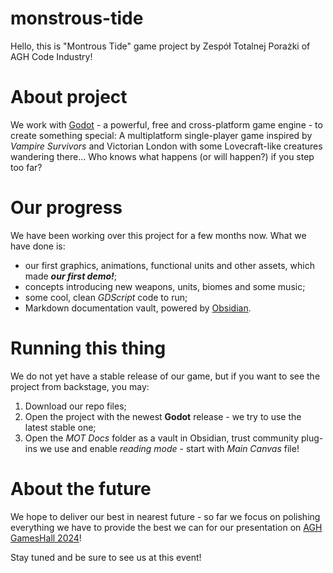 # monstrous-tide

Hello, this is "Montrous Tide" game project by Zespół Totalnej Porażki of AGH Code Industry!

# About project

We work with [Godot](https://godotengine.org/) - a powerful, free and cross-platform game engine - to create something special: 
A multiplatform single-player game inspired by *Vampire Survivors* and Victorian London with some Lovecraft-like creatures wandering there... Who knows what happens (or will happen?) if you step too far?

# Our progress

We have been working over this project for a few months now. What we have done is:
- our first graphics, animations, functional units and other assets, which made ***our first demo!***;
- concepts introducing new weapons, units, biomes and some music;
- some cool, clean *GDScript* code to run;
- Markdown documentation vault, powered by [Obsidian](https://obsidian.md/).

# Running this thing

We do not yet have a stable release of our game, but if you want to see the project from backstage, you may:
1. Download our repo files;
2. Open the project with the newest **Godot** release - we try to use the latest stable one;
3. Open the *MOT Docs* folder as a vault in Obsidian, trust community plug-ins we use and enable *reading mode* - start with *Main Canvas* file!

# About the future

We hope to deliver our best in nearest future - so far we focus on polishing everything we have to provide the best we can for our presentation on [AGH GamesHall 2024](https://fb.me/e/6HcmINDxF)!

Stay tuned and be sure to see us at this event!